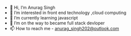 - 👋 Hi, I’m Anurag Singh
- 👀 I’m interested in front end technology ,cloud computing 
- 🌱 I’m currently learning javascript
- 💞️ I’m on the way to became full stack devloper 
- 📫 How to reach me - anurag_singh202@outlook.com

<!---
anuragS24/anuragS24 is a ✨ special ✨ repository because its `README.md` (this file) appears on your GitHub profile.
You can click the Preview link to take a look at your changes.
--->
